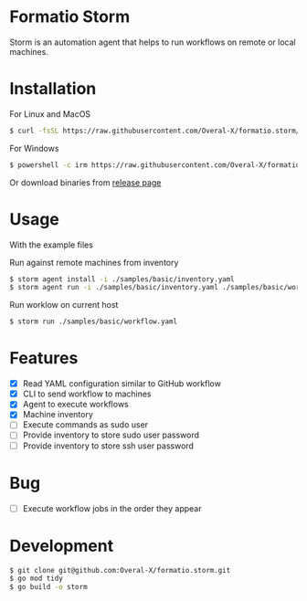 # Formatio Storm

Storm is an automation agent that helps to run workflows on remote or local machines.

# Installation

For Linux and MacOS

```sh
$ curl -fsSL https://raw.githubusercontent.com/Overal-X/formatio.storm/main/scripts/install.sh | bash
```

For Windows

```sh
$ powershell -c irm https://raw.githubusercontent.com/Overal-X/formatio.storm/main/scripts/install.ps1 | iex
```

Or download binaries from [release page](https://github.com/Overal-X/formatio.storm/releases)

# Usage
With the example files

Run against remote machines from inventory

```sh
$ storm agent install -i ./samples/basic/inventory.yaml
$ storm agent run -i ./samples/basic/inventory.yaml ./samples/basic/workflow.yaml
```

Run worklow on current host

```sh
$ storm run ./samples/basic/workflow.yaml
```

# Features

- [x] Read YAML configuration similar to GitHub workflow
- [x] CLI to send workflow to machines
- [x] Agent to execute workflows
- [x] Machine inventory
- [ ] Execute commands as sudo user
- [ ] Provide inventory to store sudo user password
- [ ] Provide inventory to store ssh user password

# Bug

- [ ] Execute workflow jobs in the order they appear

# Development

```sh
$ git clone git@github.com:Overal-X/formatio.storm.git
$ go mod tidy
$ go build -o storm
```
